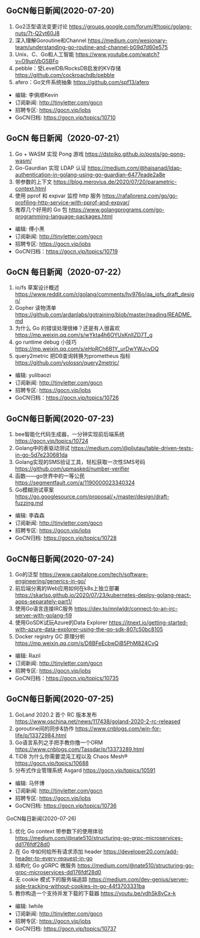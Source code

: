 ## GoCN每日新闻(2020-07-20)

1. Go2泛型语法变更讨论 https://groups.google.com/forum/#!topic/golang-nuts/7t-Q2vt60J8
2. 深入理解Goroutine和Channel https://medium.com/wesionary-team/understanding-go-routine-and-channel-b09d7d60e575
3. Unix、C、Go和人工智能 https://www.youtube.com/watch?v=O9upVbGSBFo
4. pebble：受LevelDB/RocksDB启发的KV存储 https://github.com/cockroachdb/pebble
5. afero：Go文件系统抽象 https://github.com/spf13/afero

* 编辑: 李俱顺Kevin
* 订阅新闻: http://tinyletter.com/gocn  
* 招聘专区: https://gocn.vip/jobs  
* GoCN归档: https://gocn.vip/topics/10710


## GoCN 每日新闻（2020-07-21）

1. Go + WASM 实现 Pong 游戏 https://dstoiko.github.io/posts/go-pong-wasm/
2. Go-Gaurdian 实现 LDAP 认证 https://medium.com/@hajsanad/ldap-authentication-in-golang-using-go-guardian-6477eade2a8e
3. 带参数的上下文 https://blog.merovius.de/2020/07/20/parametric-context.html
4. 使用 pprof 和 expvar 监控 http 服务 https://rafallorenz.com/go/go-profiling-http-service-with-pprof-and-expvar/
5. 推荐几个好用的 Go 包 https://www.golangprograms.com/go-programming-language-packages.html

* 编辑: 傅小黑
* 订阅新闻: http://tinyletter.com/gocn
* 招聘专区: https://gocn.vip/jobs
* GoCN归档：https://gocn.vip/topics/10719


## GoCN 每日新闻（2020-07-22）

1. io/fs 草案设计概述 https://www.reddit.com/r/golang/comments/hv976o/qa_iofs_draft_design/
2. Gopher 读物清单 https://github.com/ardanlabs/gotraining/blob/master/reading/README.md
3. 为什么 Go 的错误处理很棒？还是有人很喜欢 https://mp.weixin.qq.com/s/wYkta4h6OYUxKnlIZD7T_g
4. go runtime debug 小技巧 https://mp.weixin.qq.com/s/eHpRCh6B1Y_urDwYWJcyDQ
5. query2metric 把DB查询转换为prometheus 指标  https://github.com/yolossn/query2metric/

* 编辑: yulibaozi
* 订阅新闻: http://tinyletter.com/gocn
* 招聘专区: https://gocn.vip/jobs
* GoCN归档：https://gocn.vip/topics/10726

## GoCN每日新闻(2020-07-23)

1. bee智能化代码生成器，一分钟实现前后端系统 https://gocn.vip/topics/10724
2. Golang中的表驱动测试 https://medium.com/@pliutau/table-driven-tests-in-go-5d7e230681da
3. Golang实现的SMS验证工具，轻松获取一次性SMS号码 https://github.com/upmasked/number-verifier
4. 函数——go世界中的一等公民 https://segmentfault.com/a/1190000023340324
5. Go模糊测试草案 https://go.googlesource.com/proposal/+/master/design/draft-fuzzing.md

* 编辑: 李森森
* 订阅新闻: http://tinyletter.com/gocn
* 招聘专区: https://gocn.vip/jobs
* GoCN归档: https://gocn.vip/topics/10728


## GoCN每日新闻(2020-07-24)

1. Go的泛型 https://www.capitalone.com/tech/software-engineering/generics-in-go/
2. 前后端分离的Web应用如何在k8s上独立部署 https://skarlso.github.io/2020/07/23/kubernetes-deploy-golang-react-apps-separately-part1/
3. 使用Go语言连接IRC服务 https://dev.to/mnlwldr/connect-to-an-irc-server-with-golang-fj9 
4. 使用GoSDK试玩Azure的Data Explorer https://itnext.io/getting-started-with-azure-data-explorer-using-the-go-sdk-807c50bc8105
5. Docker registry GC 原理分析  https://mp.weixin.qq.com/s/D8BFeEcbwDiB5PhM824CvQ

* 编辑: Razil
* 订阅新闻: http://tinyletter.com/gocn
* 招聘专区: https://gocn.vip/jobs
* GoCN归档：https://gocn.vip/topics/10735

## GoCN每日新闻(2020-07-25)

1. GoLand 2020.2 首个 RC 版本发布 https://www.oschina.net/news/117438/goland-2020-2-rc-released
2. goroutine间的同步&协作 https://www.cnblogs.com/win-for-life/p/13372984.html
3. Go语言系列之手把手教你撸一个ORM https://www.cnblogs.com/Tassdar/p/13373289.html
4. TiDB 为什么你需要混沌工程以及 Chaos Mesh® https://gocn.vip/topics/10688
5. 分布式作业管理系统 Asgard  https://gocn.vip/topics/10591

* 编辑: 马怀博
* 订阅新闻: http://tinyletter.com/gocn
* 招聘专区: https://gocn.vip/jobs
* GoCN归档: https://gocn.vip/topics/10736

GoCN每日新闻(2020-07-26)

1. 优化 Go context 带参数下的使用体验 https://medium.com/@nate510/structuring-go-grpc-microservices-dd176fdf28d0
2. 在 Go 中如何给所有请求添加 header https://developer20.com/add-header-to-every-request-in-go
3. 结构化 Go gGRPC 微服务 https://medium.com/@nate510/structuring-go-grpc-microservices-dd176fdf28d0
4. 无 cookie 模式下的服务端追踪 https://medium.com/dev-genius/server-side-tracking-without-cookies-in-go-44f3703331ba
5. 教你构造一个支持并发下载的下载器 https://youtu.be/vdhSk8vCx-k

* 编辑: lwhile
* 订阅新闻: http://tinyletter.com/gocn
* 招聘专区: https://gocn.vip/jobs
* GoCN归档: https://gocn.vip/topics/10737


